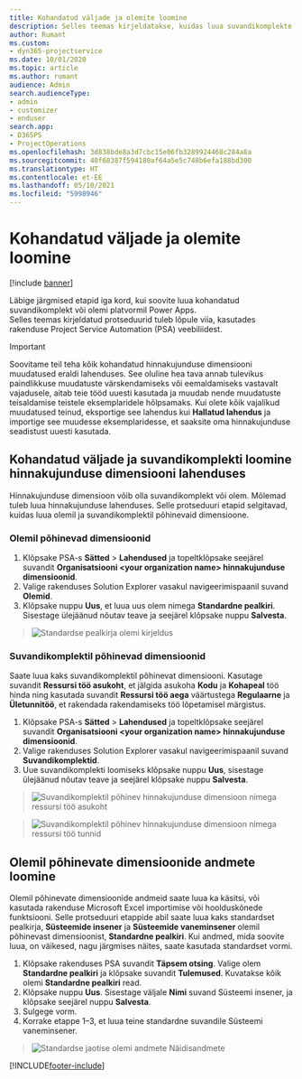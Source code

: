 ```yaml
---
title: Kohandatud väljade ja olemite loomine
description: Selles teemas kirjeldatakse, kuidas luua suvandikomplekte ja olemeid oma platvormi Power Apps lahenduses.
author: Rumant
ms.custom:
- dyn365-projectservice
ms.date: 10/01/2020
ms.topic: article
ms.author: rumant
audience: Admin
search.audienceType:
- admin
- customizer
- enduser
search.app:
- D365PS
- ProjectOperations
ms.openlocfilehash: 3d838bde8a3d7cbc15e06fb3289924468c284a8a
ms.sourcegitcommit: 40f68387f594180af64a5e5c748b6efa188bd300
ms.translationtype: HT
ms.contentlocale: et-EE
ms.lasthandoff: 05/10/2021
ms.locfileid: "5998946"
---
```

# <a name="create-custom-fields-and-entities"></a>Kohandatud väljade ja olemite loomine 

[!include [banner](../includes/psa-now-project-operations.md)]

Läbige järgmised etapid iga kord, kui soovite luua kohandatud suvandikomplekt või olemi platvormil Power Apps.  
Selles teemas kirjeldatud protseduurid tuleb lõpule viia, kasutades rakenduse Project Service Automation (PSA) veebiliidest.

> [!IMPORTANT]
> Soovitame teil teha kõik kohandatud hinnakujunduse dimensiooni muudatused eraldi lahenduses. See oluline hea tava annab tulevikus paindlikkuse muudatuste värskendamiseks või eemaldamiseks vastavalt vajadusele, aitab teie tööd uuesti kasutada ja muudab nende muudatuste teisaldamise teistele eksemplaridele hõlpsamaks. Kui olete kõik vajalikud muudatused teinud, eksportige see lahendus kui **Hallatud lahendus** ja importige see muudesse eksemplaridesse, et saaksite oma hinnakujunduse seadistust uuesti kasutada.

  
## <a name="create-custom-fields-and-option-sets-in-the-pricing-dimension-solution"></a>Kohandatud väljade ja suvandikomplekti loomine hinnakujunduse dimensiooni lahenduses

Hinnakujunduse dimensioon võib olla suvandikomplekt või olem. Mõlemad tuleb luua hinnakujunduse lahenduses. Selle protseduuri etapid selgitavad, kuidas luua olemil ja suvandikomplektil põhinevaid dimensioone.

### <a name="entity-based-dimensions"></a>Olemil põhinevad dimensioonid

1. Klõpsake PSA-s **Sätted** > **Lahendused** ja topeltklõpsake seejärel suvandit **Organisatsiooni \<your organization name> hinnakujunduse dimensioonid**.
2. Valige rakenduses Solution Explorer vasakul navigeerimispaanil suvand **Olemid**.
3. Klõpsake nuppu **Uus**, et luua uus olem nimega **Standardne pealkiri**. Sisestage ülejäänud nõutav teave ja seejärel klõpsake nuppu **Salvesta**.

> ![Standardse pealkirja olemi kirjeldus](media/Standard-Title-entity-definition.png)


### <a name="option-set-based-dimensions"></a>Suvandikomplektil põhinevad dimensioonid 
Saate luua kaks suvandikomplektil põhinevat dimensiooni. Kasutage suvandit **Ressursi töö asukoht**, et jälgida asukoha **Kodu** ja **Kohapeal** töö hinda ning kasutada suvandit **Ressursi töö aega** väärtustega **Regulaarne** ja **Ületunnitöö**, et rakendada rakendamiseks töö lõpetamisel märgistus.


1. Klõpsake PSA-s **Sätted** > **Lahendused** ja topeltklõpsake seejärel suvandit **Organisatsiooni \<your organization name> hinnakujunduse dimensioonid**. 
2. Valige rakenduses Solution Explorer vasakul navigeerimispaanil suvand **Suvandikomplektid**. 
3. Uue suvandikomplekti loomiseks klõpsake nuppu **Uus**, sisestage ülejäänud nõutav teave ja seejärel klõpsake nuppu **Salvesta**.

> ![Suvandikomplektil põhinev hinnakujunduse dimensioon nimega ressursi töö asukoht ](media/Option-set-PD-called-Resource-Work-Location.png)

> ![Suvandikomplektil põhinev hinnakujunduse dimensioon nimega ressursi töö tunnid ](media/Option-set-PD-called-Resource-Work-Hours.PNG)


## <a name="create-data-for-entity-based-dimensions"></a>Olemil põhinevate dimensioonide andmete loomine

Olemil põhinevate dimensioonide andmeid saate luua ka käsitsi, või kasutada rakenduse Microsoft Excel importimise või hoolduskõnede funktsiooni. Selle protseduuri etappide abil saate luua kaks standardset pealkirja, **Süsteemide insener** ja **Süsteemide vaneminsener** olemil põhinevast dimensioonist, **Standardne pealkiri**. Kui andmed, mida soovite luua, on väikesed, nagu järgmises näites, saate kasutada standardset vormi.

1. Klõpsake rakenduses PSA suvandit **Täpsem otsing**. Valige olem **Standardne pealkiri** ja klõpsake suvandit **Tulemused**. Kuvatakse kõik olemi **Standardne pealkiri** read.
2. Klõpsake nuppu **Uus**. Sisestage väljale **Nimi** suvand Süsteemi insener, ja klõpsake seejärel nuppu **Salvesta**.
3. Sulgege vorm. 
4. Korrake etappe 1–3, et luua teine standardne suvandile Süsteemi vaneminsener.

> ![Standardse jaotise olemi andmete Näidisandmete ](media/ST-data.png)




[!INCLUDE[footer-include](../includes/footer-banner.md)]
